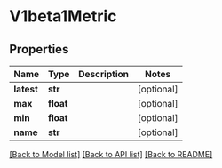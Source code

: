# V1beta1Metric

## Properties
Name | Type | Description | Notes
------------ | ------------- | ------------- | -------------
**latest** | **str** |  | [optional] 
**max** | **float** |  | [optional] 
**min** | **float** |  | [optional] 
**name** | **str** |  | [optional] 

[[Back to Model list]](../README.md#documentation-for-models) [[Back to API list]](../README.md#documentation-for-api-endpoints) [[Back to README]](../README.md)


